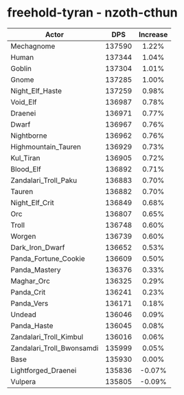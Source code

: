 # freehold-tyran - nzoth-cthun
| Actor | DPS | Increase |
|---|:---:|:---:|
|Mechagnome|137590|1.22%|
|Human|137344|1.04%|
|Goblin|137304|1.01%|
|Gnome|137285|1.00%|
|Night_Elf_Haste|137259|0.98%|
|Void_Elf|136987|0.78%|
|Draenei|136971|0.77%|
|Dwarf|136967|0.76%|
|Nightborne|136962|0.76%|
|Highmountain_Tauren|136929|0.73%|
|Kul_Tiran|136905|0.72%|
|Blood_Elf|136892|0.71%|
|Zandalari_Troll_Paku|136883|0.70%|
|Tauren|136882|0.70%|
|Night_Elf_Crit|136849|0.68%|
|Orc|136807|0.65%|
|Troll|136748|0.60%|
|Worgen|136739|0.60%|
|Dark_Iron_Dwarf|136652|0.53%|
|Panda_Fortune_Cookie|136609|0.50%|
|Panda_Mastery|136376|0.33%|
|Maghar_Orc|136325|0.29%|
|Panda_Crit|136241|0.23%|
|Panda_Vers|136171|0.18%|
|Undead|136046|0.09%|
|Panda_Haste|136045|0.08%|
|Zandalari_Troll_Kimbul|136016|0.06%|
|Zandalari_Troll_Bwonsamdi|135999|0.05%|
|Base|135930|0.00%|
|Lightforged_Draenei|135836|-0.07%|
|Vulpera|135805|-0.09%|
